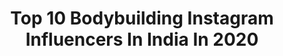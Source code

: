 ---
title: Top 10 Bodybuilding Instagram Influencers In India In 2020
description: Identify the most popular Instagram accounts on inBeat.
platform: Instagram
profiles:
  - username: "karthikshekar6"
    fullname: >-
      Karthik Shekar Acharya
    location: "India"
    followers: 11013
    engagement: 1012
    commentsToLikes: 0.008109
    avatar: "https://scontent-ams4-1.cdninstagram.com/v/t51.2885-19/s320x320/68766763_502090843915559_6210616636655796224_n.jpg?_nc_ht=scontent-ams4-1.cdninstagram.com&_nc_ohc=-20UqDs7P7sAX_2ofc3&oh=55ba01daac1d002b4c78fdec652ec87f&oe=5EBA6BA6"
    verified: false
    hashtags: "#teamphg, #homefitness, #viral, #coronavirus"
  - username: "saketgokhale"
    fullname: >-
      Saket Gokhale | YouTube 🇮🇳
    location: "India"
    followers: 10079
    engagement: 2447
    commentsToLikes: 0.082610
    avatar: "https://instagram.fkul14-1.fna.fbcdn.net/v/t51.2885-19/s320x320/89260206_724733571391819_1078029644470419456_n.jpg?_nc_ht=instagram.fkul14-1.fna.fbcdn.net&_nc_ohc=cAA_Ujqr7woAX9VvhIZ&oh=d6159f71cddec2ef5ad9ec7189d0fd92&oe=5EAB4F6A"
    verified: false
    hashtags: "#coronavirus, #naturalbodybuilding, #spiritualawakening, #happinessquotes"
  - username: "keyvanshahgholi.ifbbpro"
    fullname: >-
      keyvanshahgholi.ifbbpro
    location: "India"
    followers: 18810
    engagement: 1149
    commentsToLikes: 0.042367
    avatar: "https://scontent-ams4-1.cdninstagram.com/v/t51.2885-19/s320x320/26072284_1984401881828007_7710253808638492672_n.jpg?_nc_ht=scontent-ams4-1.cdninstagram.com&_nc_ohc=8IqE4zmOrqIAX9DlOiO&oh=16121fc851c7a044a661b949edcf7cea&oe=5EBA48B0"
    verified: false
    hashtags: "#strong, #fitlife, #sportclothing, #puruslabs"
  - username: "asmitarora"
    fullname: >-
      Asmita arora🅰️ Fitness&Fashion
    location: "India"
    followers: 403231
    engagement: 235
    commentsToLikes: 0.043048
    avatar: "https://scontent-atl3-1.cdninstagram.com/v/t51.2885-19/s320x320/79771520_825643847887855_5304140394148134912_n.jpg?_nc_ht=scontent-atl3-1.cdninstagram.com&_nc_ohc=E7F-lSzgPKoAX9A2fZ1&oh=3e68f1a90a867f0cfc809806b495787f&oe=5EB9A584"
    verified: false
    hashtags: "#stayhomechallenge, #bepositive, #style, #sisterlove"
  - username: "tanyakapoor05"
    fullname: >-
      Tanya Kapoor
    location: "India"
    followers: 189298
    engagement: 623
    commentsToLikes: 0.021769
    avatar: "https://scontent-lht6-1.cdninstagram.com/v/t51.2885-19/s320x320/39192411_1740484339410411_2681577889412939776_n.jpg?_nc_ht=scontent-lht6-1.cdninstagram.com&_nc_ohc=_qDlPjJ05Y8AX_MSoZl&oh=65de09eaa11bfadd1fefbc2d6f530aca&oe=5EB9EC61"
    verified: false
    hashtags: "#lifestyleblogger, #nopainnogain, #postworkout, #girlwholifts"
  - username: "amazingaditi"
    fullname: >-
      Aditi Bumb
    location: "India"
    followers: 19312
    engagement: 718
    commentsToLikes: 0.040622
    avatar: "https://instagram.fgyd4-2.fna.fbcdn.net/v/t51.2885-19/s320x320/82516773_577506709494066_7983931834863976448_n.jpg?_nc_ht=instagram.fgyd4-2.fna.fbcdn.net&_nc_ohc=M3H5YFMIFrYAX97167R&oh=ebc774185c9289f01d30b6897a7ceff7&oe=5EA4A312"
    verified: false
    hashtags: "#staysafe, #gratefulheart, #hourglass, #loveyourself"
  - username: "shourya___syal"
    fullname: >-
      S H O U R Y A     S Y A L 🧜‍♂️
    location: "India"
    followers: 19735
    engagement: 790
    commentsToLikes: 0.161089
    avatar: "https://instagram.fybz2-1.fna.fbcdn.net/v/t51.2885-19/s320x320/64592443_434159953804258_7935141444468080640_n.jpg?_nc_ht=instagram.fybz2-1.fna.fbcdn.net&_nc_ohc=wDiw9v_jIZYAX9Ptnr6&oh=05c0dee8811011110c7809f85a26db29&oe=5EA6BDBA"
    verified: false
    hashtags: "#shirt, #cool, #influencer, #gym"
  - username: "neha_strength"
    fullname: >-
      NEHA SAHA
    location: "India"
    followers: 47172
    engagement: 445
    commentsToLikes: 0.034835
    avatar: "https://scontent-ams4-1.cdninstagram.com/v/t51.2885-19/s320x320/71132692_451165315751952_3184859051896864768_n.jpg?_nc_ht=scontent-ams4-1.cdninstagram.com&_nc_ohc=-4KRMJc_ZmIAX93-hlp&oh=0f93f3afbef4182f66cfc6d2095a522c&oe=5EBB8AA8"
    verified: false
    hashtags: "#shouldersboulders, #lehanga, #unicorn, #strongwomen"
  - username: "navjeet_dhillon95"
    fullname: >-
      Navjeet Kaur Dhillon
    location: "India"
    followers: 12370
    engagement: 1267
    commentsToLikes: 0.016896
    avatar: "https://scontent-amt2-1.cdninstagram.com/v/t51.2885-19/s320x320/22221025_175739852990114_1942850867484950528_n.jpg?_nc_ht=scontent-amt2-1.cdninstagram.com&_nc_ohc=oSLMYtcP-HcAX9fBEyk&oh=20a115217fb404062734f6c9bbeb800e&oe=5EB9C2C4"
    verified: false
    hashtags: "#yaaradagroup, #trainhard, #stayhappy, #kevasocks"
  - username: "iamrohitbhati_1099"
    fullname: >-
      Rohit  Bhati  🇮🇳
    location: "India"
    followers: 42408
    engagement: 790
    commentsToLikes: 0.013605
    avatar: "https://scontent-ams4-1.cdninstagram.com/v/t51.2885-19/s320x320/71916062_453365498650010_1401992512142311424_n.jpg?_nc_ht=scontent-ams4-1.cdninstagram.com&_nc_ohc=BOQSbZN_LPgAX8ORUe9&oh=69eb60bb5ce019c4644cda2834fc0f6f&oe=5EBADB5E"
    verified: false
    hashtags: "#transformation, #leg, #fitness, #targetset"
---